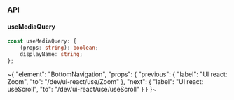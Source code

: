 

### API

#### useMediaQuery

```ts
const useMediaQuery: {
    (props: string): boolean;
    displayName: string;
};
```


~{
  "element": "BottomNavigation",
  "props": {
    "previous": {
      "label": "UI react: Zoom",
      "to": "/dev/ui-react/use/Zoom"
    },
    "next": {
      "label": "UI react: useScroll",
      "to": "/dev/ui-react/use/useScroll"
    }
  }
}~
